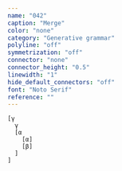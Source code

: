 ```yaml
---
name: "042"
caption: "Merge"
color: "none"
category: "Generative grammar"
polyline: "off"
symmetrization: "off"
connector: "none"
connector_height: "0.5"
linewidth: "1"
hide_default_connectors: "off"
font: "Noto Serif"
reference: ""
---
```

```
[γ
  γ
  [α
    [α]
    [β]
  ]
]
```
